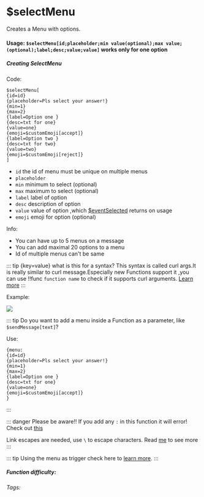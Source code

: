 # $selectMenu
Creates a Menu with options.

#### Usage: `$selectMenu[id;placeholder;min value(optional);max value;(optional);label;desc;value;value]` works only for one option
##### Creating SelectMenu
Code:
```
$selectMenu[
{id=id}
{placeholder=Pls select your answer!}
{min=1}
{max=2}
{label=Option one }
{desc=txt for one}
{value=one}
{emoji=$customEmoji[accept]}
{label=Option two }
{desc=txt for two}
{value=two}
{emoji=$customEmoji[reject]}
]
```
* `id` the id of menu must be unique on multiple menus
* `placeholder` 
* `min` minimum to select (optional)
* `max` maximum to select (optional)
* `label` label of option
* `desc` description of option
* `value` value of option ,which [$eventSelected](./eventSelected.md) returns on usage
* `emoji` emoji for option (optional)

Info:
* You can have up to 5 menus on a message
* You can add maximal 20 options to a menu
* Id of multiple menus can't be same

::: tip {key=value} what is this for a syntax?
This syntax is called curl args.It is really similar to curl message.Especially new Functions support it ,you can use !!func `function name` to check if it supports curl arguments.
 [Learn more](../guide/curl.md)
:::

Example:

![](https://i.imgur.com/XbRhFaZ.png)

::: tip Do you want to add a menu inside a Function as a parameter, like `$sendMessage[text]`?

Use: 
```
{menu:
{id=id}
{placeholder=Pls select your answer!}
{min=1}
{max=2}
{label=Option one }
{desc=txt for one}
{value=one}
{emoji=$customEmoji[accept]}
}
```
:::

::: danger Please be aware!!
If you add any `:` in this function it will error! Check out [this](../../Other/syntax.md)

Link escapes are needed, use `\` to escape characters. Read [me](../../Other/syntax.md) to see more
:::

::: tip
Using the menu as trigger check here to [learn more](../../Trigger/menu.md).
:::

##### Function difficulty: <Badge type="warning" text="Medium" vertical="middle" /> 
###### Tags: <Badge type="tip" text="selectMenu" vertical="middle" /> <Badge type="tip" text="component" vertical="middle" /> 